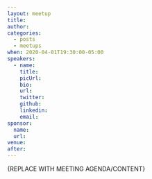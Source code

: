 ```yaml
---
layout: meetup
title:
author:
categories:
  - posts
  - meetups
when: 2020-04-01T19:30:00-05:00
speakers:
  - name:
    title:
    picUrl:
    bio:
    url:
    twitter:
    github:
    linkedin:
    email:
sponsor:
  name:
  url:
venue:
after:
---
```


{REPLACE WITH MEETING AGENDA/CONTENT}
